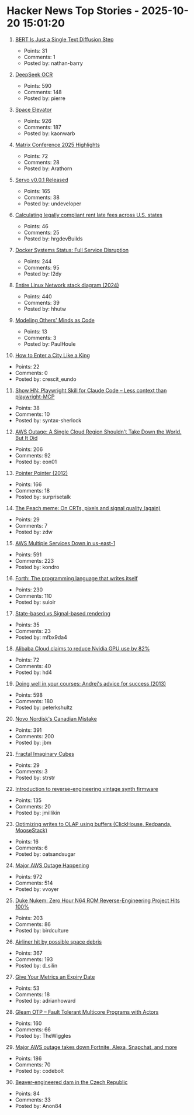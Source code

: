 # Hacker News Top Stories - 2025-10-20 15:01:20

1. [BERT Is Just a Single Text Diffusion Step](https://nathan.rs/posts/roberta-diffusion/)
   - Points: 31
   - Comments: 1
   - Posted by: nathan-barry

2. [DeepSeek OCR](https://github.com/deepseek-ai/DeepSeek-OCR)
   - Points: 590
   - Comments: 148
   - Posted by: pierre

3. [Space Elevator](https://neal.fun/space-elevator/)
   - Points: 926
   - Comments: 187
   - Posted by: kaonwarb

4. [Matrix Conference 2025 Highlights](https://element.io/blog/the-matrix-conference-a-seminal-moment-for-matrix/)
   - Points: 72
   - Comments: 28
   - Posted by: Arathorn

5. [Servo v0.0.1 Released](https://github.com/servo/servo)
   - Points: 165
   - Comments: 38
   - Posted by: undeveloper

6. [Calculating legally compliant rent late fees across U.S. states](https://www.RentLateFee.com)
   - Points: 46
   - Comments: 25
   - Posted by: hrgdevBuilds

7. [Docker Systems Status: Full Service Disruption](https://www.dockerstatus.com/pages/incident/533c6539221ae15e3f000031/68f5e1c741c825463df7486c)
   - Points: 244
   - Comments: 95
   - Posted by: l2dy

8. [Entire Linux Network stack diagram (2024)](https://zenodo.org/records/14179366)
   - Points: 440
   - Comments: 39
   - Posted by: hhutw

9. [Modeling Others' Minds as Code](https://arxiv.org/abs/2510.01272)
   - Points: 13
   - Comments: 3
   - Posted by: PaulHoule

10. [How to Enter a City Like a King](https://worldhistory.substack.com/p/how-to-enter-a-city-like-a-king)
   - Points: 22
   - Comments: 0
   - Posted by: crescit_eundo

11. [Show HN: Playwright Skill for Claude Code – Less context than playwright-MCP](https://github.com/lackeyjb/playwright-skill)
   - Points: 38
   - Comments: 10
   - Posted by: syntax-sherlock

12. [AWS Outage: A Single Cloud Region Shouldn't Take Down the World. But It Did](https://faun.dev/c/news/devopslinks/aws-outage-a-single-cloud-region-shouldnt-take-down-the-world-but-it-did/)
   - Points: 206
   - Comments: 92
   - Posted by: eon01

13. [Pointer Pointer (2012)](https://pointerpointer.com)
   - Points: 166
   - Comments: 18
   - Posted by: surprisetalk

14. [The Peach meme: On CRTs, pixels and signal quality (again)](https://www.datagubbe.se/crt2/)
   - Points: 29
   - Comments: 7
   - Posted by: zdw

15. [AWS Multiple Services Down in us-east-1](https://health.aws.amazon.com/health/status?ts=20251020)
   - Points: 591
   - Comments: 223
   - Posted by: kondro

16. [Forth: The programming language that writes itself](https://ratfactor.com/forth/the_programming_language_that_writes_itself.html)
   - Points: 230
   - Comments: 110
   - Posted by: suioir

17. [State-based vs Signal-based rendering](https://jovidecroock.com/blog/state-vs-signals/)
   - Points: 35
   - Comments: 23
   - Posted by: mfbx9da4

18. [Alibaba Cloud claims to reduce Nvidia GPU use by 82%](https://www.scmp.com/business/article/3329450/alibaba-cloud-claims-slash-nvidia-gpu-use-82-new-pooling-system)
   - Points: 72
   - Comments: 40
   - Posted by: hd4

19. [Doing well in your courses: Andrej's advice for success (2013)](https://cs.stanford.edu/people/karpathy/advice.html)
   - Points: 598
   - Comments: 180
   - Posted by: peterkshultz

20. [Novo Nordisk's Canadian Mistake](https://www.science.org/content/blog-post/novo-nordisk-s-canadian-mistake)
   - Points: 391
   - Comments: 200
   - Posted by: jbm

21. [Fractal Imaginary Cubes](https://www.i.h.kyoto-u.ac.jp/users/tsuiki/icube/fractal/index-e.html)
   - Points: 29
   - Comments: 3
   - Posted by: strstr

22. [Introduction to reverse-engineering vintage synth firmware](https://ajxs.me/blog/Introduction_to_Reverse-Engineering_Vintage_Synth_Firmware.html)
   - Points: 135
   - Comments: 20
   - Posted by: jmillikin

23. [Optimizing writes to OLAP using buffers (ClickHouse, Redpanda, MooseStack)](https://www.fiveonefour.com/blog/optimizing-writes-to-olap-using-buffers)
   - Points: 16
   - Comments: 6
   - Posted by: oatsandsugar

24. [Major AWS Outage Happening](https://old.reddit.com/r/aws/comments/1obd3lx/dynamodb_down_useast1/)
   - Points: 972
   - Comments: 514
   - Posted by: vvoyer

25. [Duke Nukem: Zero Hour N64 ROM Reverse-Engineering Project Hits 100%](https://github.com/Gillou68310/DukeNukemZeroHour)
   - Points: 203
   - Comments: 86
   - Posted by: birdculture

26. [Airliner hit by possible space debris](https://avbrief.com/united-max-hit-by-falling-object-at-36000-feet/)
   - Points: 367
   - Comments: 193
   - Posted by: d_silin

27. [Give Your Metrics an Expiry Date](https://adrianhoward.com/posts/give-your-metrics-an-expiry-date/)
   - Points: 53
   - Comments: 18
   - Posted by: adrianhoward

28. [Gleam OTP – Fault Tolerant Multicore Programs with Actors](https://github.com/gleam-lang/otp)
   - Points: 160
   - Comments: 66
   - Posted by: TheWiggles

29. [Major AWS outage takes down Fortnite, Alexa, Snapchat, and more](https://www.theverge.com/news/802486/aws-outage-alexa-fortnite-snapchat-offline)
   - Points: 186
   - Comments: 70
   - Posted by: codebolt

30. [Beaver-engineered dam in the Czech Republic](https://en.wikipedia.org/wiki/Beaver-engineered_dam_in_the_Czech_Republic)
   - Points: 84
   - Comments: 33
   - Posted by: Anon84


